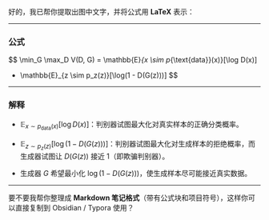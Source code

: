好的，我已帮你提取出图中文字，并将公式用 **LaTeX** 表示：

---

### 公式

$$
\min_G \max_D V(D, G) =
\mathbb{E}_{x \sim p_{\text{data}}(x)}[\log D(x)] 
+ \mathbb{E}_{z \sim p_z(z)}[\log(1 - D(G(z)))]
$$

---

### 解释

* $\mathbb{E}_{x \sim p_{\text{data}}(x)}[\log D(x)]$：判别器试图最大化对真实样本的正确分类概率。

* $\mathbb{E}_{z \sim p_z(z)}[\log(1 - D(G(z)))]$：判别器试图最大化对生成样本的拒绝概率，而生成器试图让 $D(G(z))$ 接近 1（即欺骗判别器）。

* 生成器 $G$ 希望最小化 $\log(1 - D(G(z)))$，使生成样本尽可能接近真实数据。

---

要不要我帮你整理成 **Markdown 笔记格式**（带有公式块和项目符号），这样你可以直接复制到 Obsidian / Typora 使用？
